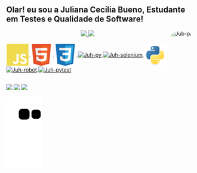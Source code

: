## Olar! eu sou a Juliana Cecília Bueno, Estudante em Testes e Qualidade de Software!
<div align="center">
  <a href="https://github.com/julianaceciliabueno">
  <img height="180em" src="https://github-readme-stats.vercel.app/api?username=julianaceciliabueno&show_icons=true&theme=dracula&include_all_commits=true&count_private=true"/>
  <img height="180em" src="https://github-readme-stats.vercel.app/api/top-langs/?username=julianaceciliabueno&layout=compact&langs_count=7&theme=dracula"/>
   <img align="right" alt="Jub-pic" height="150" style="border-radius:50px;" 
   src="https://picrew.me/shareImg/org/202207/338224_t2lPjd34.png?width=676&height=676">
</div>
<div style="display: inline_block"><br>

  <img align="center" alt="Juh-Js" height="60" width="60" src="https://raw.githubusercontent.com/devicons/devicon/master/icons/javascript/javascript-plain.svg">
  <img align="center" alt="Juh-HTML" height="60" width="60" src="https://raw.githubusercontent.com/devicons/devicon/master/icons/html5/html5-original.svg">
  <img align="center" alt="Juh-CSS" height="60" width="60" src="https://raw.githubusercontent.com/devicons/devicon/master/icons/css3/css3-original.svg">
  <img align="center" alt="Juh-py" height="90" width="90" src="https://cdn.jsdelivr.net/gh/devicons/devicon/icons/pycharm/pycharm-original-wordmark.svg">
  <img align="center" alt="Juh-selenium" height="60" width="60" src="https://cdn.jsdelivr.net/gh/devicons/devicon/icons/selenium/selenium-original.svg">
  <img align="center" alt="Juh-Python" height="60" width="60" src="https://raw.githubusercontent.com/devicons/devicon/master/icons/python/python-original.svg">
  <img align="center" alt="Juh-robot" height="60" width="60" src="https://cdn.icon-icons.com/icons2/2107/PNG/128/file_type_robotframework_icon_130193.png">
  <img align="center" alt="Juh-pytest" height="60" width="60" src="https://cdn.jsdelivr.net/gh/devicons/devicon/icons/pytest/pytest-original-wordmark.svg">
 
  

  
  ##
 
<div> 
 
 
 <a href="https://discord.com/channels/@me" target="_blank"><img src="https://img.shields.io/badge/Discord-7289DA?style=for-the-badge&logo=discord&logoColor=white" target="_blank"></a> 
  <a href = "mailto:juka.bueno@gmail.com"><img src="https://img.shields.io/badge/-Gmail-%23333?style=for-the-badge&logo=gmail&logoColor=white" target="_blank"></a>
  <a href="https://www.linkedin.com/in/juliana-cecilia-bueno/" target="_blank"><img src="https://img.shields.io/badge/-LinkedIn-%230077B5?style=for-the-badge&logo=linkedin&logoColor=white" target="_blank"></a> 
 
  ![Snake animation](https://github.com/julianaceciliabueno/julianaceciliabueno/blob/output/github-contribution-grid-snake.svg)
 
</div>
